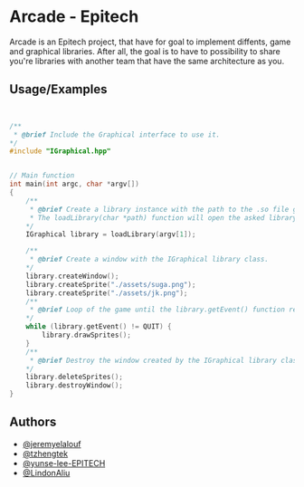 # Arcade - Epitech

Arcade is an Epitech project, that have for goal to implement diffents, game and graphical libraries.
After all, the goal is to have to possibility to share you're libraries with another team that have the same architecture as you.

## Usage/Examples

```cpp


/**
 * @brief Include the Graphical interface to use it.
*/
#include "IGraphical.hpp"


// Main function
int main(int argc, char *argv[])
{
    /**
     * @brief Create a library instance with the path to the .so file gived by the user.
     * The loadLibrary(char *path) function will open the asked library and will return a IGraphical class.
    */
    IGraphical library = loadLibrary(argv[1]);

    /**
     * @brief Create a window with the IGraphical library class.
    */
    library.createWindow();
    library.createSprite("./assets/suga.png");
    library.createSprite("./assets/jk.png");
    /**
     * @brief Loop of the game until the library.getEvent() function return the "quit" event.
    */
    while (library.getEvent() != QUIT) {
        library.drawSprites();
    }
    /**
     * @brief Destroy the window created by the IGraphical library class.
    */
    library.deleteSprites();
    library.destroyWindow();
}
```

## Authors

-   [@jeremyelalouf](https://www.github.com/jeremyelalouf)
-   [@tzhengtek](https://www.github.com/tzhengtek)
-   [@yunse-lee-EPITECH](https://www.github.com/yunse-lee-EPITECH)
-   [@LindonAliu](https://www.github.com/LindonAliu)
